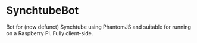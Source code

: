 SynchtubeBot
============

Bot for (now defunct) Synchtube using PhantomJS and suitable for running on a Raspberry Pi. Fully client-side.
